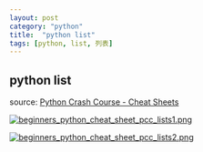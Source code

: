 ```yaml
---
layout: post
category: "python"
title:  "python list"
tags: [python, list, 列表]
---
```


## python list

source: [Python Crash Course - Cheat Sheets](https://ehmatthes.github.io/pcc/cheatsheets/README.html)

[![beginners_python_cheat_sheet_pcc_lists1.png](https://i.loli.net/2018/04/29/5ae4a62c9d5f0.png)](https://i.loli.net/2018/04/29/5ae4a62c9d5f0.png)

[![beginners_python_cheat_sheet_pcc_lists2.png](https://i.loli.net/2018/04/29/5ae4a62c9651a.png)](https://i.loli.net/2018/04/29/5ae4a62c9651a.png)

